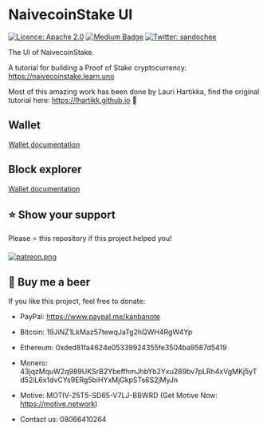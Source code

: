 # NaivecoinStake UI

[![Licence: Apache 2.0](https://img.shields.io/badge/License-Apache%202.0-yellow.svg)](/LICENSE)
[![Medium Badge](https://badgen.net/badge/icon/medium?icon=medium&label)](https://medium.com/@sandoche)
[![Twitter: sandochee](https://img.shields.io/twitter/follow/sandochee.svg?style=social)](https://twitter.com/sandochee)

The UI of NaivecoinStake.

A tutorial for building a Proof of Stake cryptocurrency: https://naivecoinstake.learn.uno

Most of this amazing work has been done by Lauri Hartikka, find the original tutorial here: https://lhartikk.github.io 👏

## Wallet
[Wallet documentation](/naivecoin-wallet/README.md)

## Block explorer
[Wallet documentation](/naivecoin-explorer/README.md)

## ⭐️ Show your support
Please ⭐️ this repository if this project helped you!

<a href="https://www.patreon.com/sandoche">[![patreon.png](https://c5.patreon.com/external/logo/become_a_patron_button.png)](https://www.patreon.com/sandoche)</a>

## 🍺 Buy me a beer 
If you like this project, feel free to donate:
* PayPal: https://www.paypal.me/kanbanote
* Bitcoin: 19JiNZ1LkMaz57tewqJaTg2hQWH4RgW4Yp
* Ethereum: 0xded81fa4624e05339924355fe3504ba9587d5419
* Monero: 43jqzMquW2q989UKSrB2YbeffhmJhbYb2Yxu289bv7pLRh4xVgMKj5yTd52iL6x1dvCYs9ERg5biHYxMjGkpSTs6S2jMyJn
* Motive: MOTIV-25T5-SD65-V7LJ-BBWRD (Get Motive Now: https://motive.network)

* Contact us: 08066410264
